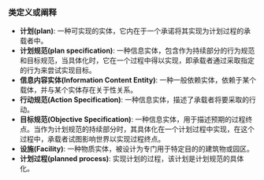 ### 类定义或阐释

- **计划(plan)**: 一种可实现的实体，它内在于一个承诺将其实现为计划过程的承载者中。
- **计划规范(plan specification)**: 一种信息实体，包含作为持续部分的行为规范和目标规范，当具体化时，它在一个过程中得以实现，即承载者通过采取指定的行为来尝试实现目标。
- **信息内容实体(Information Content Entity)**: 一种一般依赖实体，依赖于某个载体，并与某个实体存在关于性关系。
- **行动规范(Action Specification)**: 一种信息实体，描述了承载者将要采取的行动。
- **目标规范(Objective Specification)**: 一种信息实体，用于描述预期的过程终点。当作为计划规范的持续部分时，其具体化在一个计划过程中实现，在这个过程中，承载者试图影响世界以实现过程终点。
- **设施(Facility)**: 一种物质实体，被设计为专门用于特定目的的建筑物或园区。
- **计划过程(planned process)**: 实现计划的过程，该计划是计划规范的具体化。
